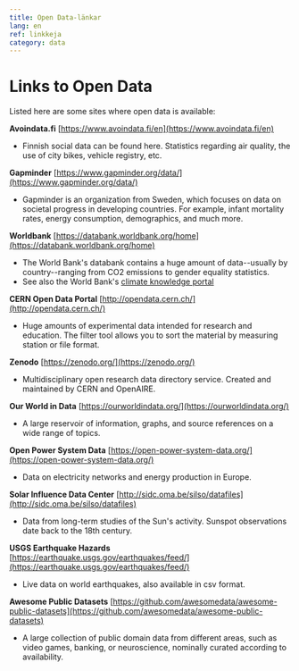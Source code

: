 ```yaml
---
title: Open Data-länkar
lang: en
ref: linkkeja
category: data
---
```


# Links to Open Data 

Listed here are some sites where open data is available:

**Avoindata.fi** [https://www.avoindata.fi/en](https://www.avoindata.fi/en)

- Finnish social data can be found here. Statistics regarding air quality, the use of city bikes, vehicle registry, etc.

**Gapminder** [https://www.gapminder.org/data/](https://www.gapminder.org/data/)

- Gapminder is an organization from Sweden, which focuses on data on societal progress in developing countries. For example, infant mortality rates, energy consumption, demographics, and much more.

**Worldbank** [https://databank.worldbank.org/home](https://databank.worldbank.org/home)

- The World Bank's databank contains a huge amount of data--usually by country--ranging from CO2 emissions to gender equality statistics.
- See also the World Bank's [climate knowledge portal](https://climateknowledgeportal.worldbank.org/download-data)


**CERN Open Data Portal** [http://opendata.cern.ch/](http://opendata.cern.ch/)

- Huge amounts of experimental data intended for research and education. The filter tool allows you to sort the material by measuring station or file format.

**Zenodo** [https://zenodo.org/](https://zenodo.org/)

- Multidisciplinary open research data directory service. Created and maintained by CERN and OpenAIRE.

**Our World in Data** [https://ourworldindata.org/](https://ourworldindata.org/)

- A large reservoir of information, graphs, and source references on a wide range of topics.

**Open Power System Data** [https://open-power-system-data.org/](https://open-power-system-data.org/)

- Data on electricity networks and energy production in Europe.

**Solar Influence Data Center** [http://sidc.oma.be/silso/datafiles](http://sidc.oma.be/silso/datafiles)

- Data from long-term studies of the Sun's activity. Sunspot observations date back to the 18th century.

**USGS Earthquake Hazards** [https://earthquake.usgs.gov/earthquakes/feed/](https://earthquake.usgs.gov/earthquakes/feed/)

- Live data on world earthquakes, also available in csv format.

**Awesome Public Datasets** [https://github.com/awesomedata/awesome-public-datasets](https://github.com/awesomedata/awesome-public-datasets)

- A large collection of public domain data from different areas, such as video games, banking, or neuroscience, nominally curated according to availability.